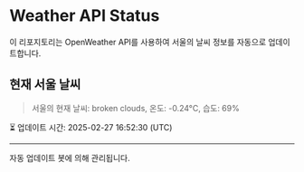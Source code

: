 
# Weather API Status

이 리포지토리는 OpenWeather API를 사용하여 서울의 날씨 정보를 자동으로 업데이트합니다.

## 현재 서울 날씨
> 서울의 현재 날씨: broken clouds, 온도: -0.24°C, 습도: 69%

⏳ 업데이트 시간: 2025-02-27 16:52:30 (UTC)

---
자동 업데이트 봇에 의해 관리됩니다.
